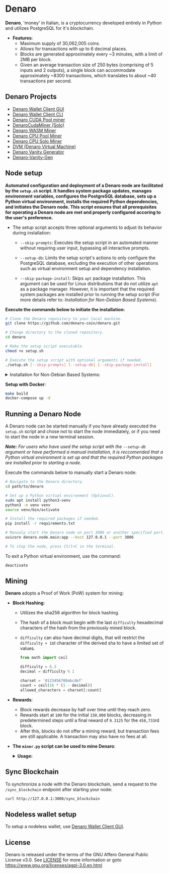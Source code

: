 # Denaro
**Denaro**, 'money' in Italian, is a cryptocurrency developed entirely in Python and utilizes PostgreSQL for it's blockchain.

* **Features**: 
  * Maximum supply of 30,062,005 coins.
  * Allows for transactions with up to 6 decimal places.
  * Blocks are generated approximately every ~3 minutes, with a limit of 2MB per block.
  * Given an average transaction size of 250 bytes (comprising of 5 inputs and 2 outputs), a single block can accommodate approximately ~8300 transactions, which translates to about ~40 transactions per second.

## Denaro Projects
* [Denaro Wallet Client GUI](https://github.com/The-Sycorax/DenaroWalletClient-GUI)
* [Denaro Wallet Client CLI](https://github.com/The-Sycorax/DenaroWalletClient)
* [Denaro CUDA Pool miner](https://github.com/1460293896/denaro-cuda-miner)
* [DenaroCudaMiner (Solo)](https://github.com/witer33/denarocudaminer)
* [Denaro WASM Miner](https://github.com/geiccobs/denaro-wasm-miner)
* [Denaro CPU Pool Miner](https://github.com/geiccobs/denaro-pool-miner)
* [Denaro CPU Solo Miner](https://github.com/geiccobs/denaro-solo-miner)
* [DVM (Denaro Virtual Machine)](https://github.com/denaro-coin/dvm)
* [Denaro Vanity Generator](https://github.com/The-Sycorax/Denaro-Vanity-Generator)
* [Denaro-Vanity-Gen](https://github.com/Avecci-Claussen/Denaro-Vanity-Gen)
  
## Node setup
**Automated configuration and deployment of a Denaro node are facilitated by the `setup.sh` script. It handles system package updates, manages environment variables, configures the PostgreSQL database, sets up a Python virtual environment, installs the required Python dependencies, and initiates the Denaro node. This script ensures that all prerequisites for operating a Denaro node are met and properly configured accoring to the user's preference.**
 
- The setup script accepts three optional arguments to adjust its behavior during installation:

  - `--skip-prompts`: Executes the setup script in an automated manner without requiring user input, bypassing all interactive prompts.
  
  - `--setup-db`: Limits the setup script's actions to only configure the PostgreSQL database, excluding the execution of other operations such as virtual environment setup and dependency installation.

  - `--skip-package-install`: Skips `apt` package installation. This argument can be used for Linux distributions that do not utilize `apt` as a package manager. However, it is important that the required system packages are installed prior to running the setup script (For more details refer to: *Installation for Non-Debian Based Systems*).

**Execute the commands below to initiate the installation:**

  ```bash
  # Clone the Denaro repository to your local machine.
  git clone https://github.com/denaro-coin/denaro.git
  
  # Change directory to the cloned repository.
  cd denaro
  
  # Make the setup script executable.
  chmod +x setup.sh
  
  # Execute the setup script with optional arguments if needed.
  ./setup.sh [--skip-prompts] [--setup-db] [--skip-package-install]
  ```

<details>
<summary>Installation for Non-Debian Based Systems:</summary>

<dl><dd>
<dl><dd>

 The setup script is designed for Linux distributions that utilize `apt` as their package manager (e.g. Debian/Ubuntu). If system package installation is unsuccessful, it most likely due to the absence of `apt` on your system. This is generally the case for Non-Debian Linux distributions. 
 
 Therefore, the required system packages must be installed manually. Below you will find a list of the required system packages.

<details>
<summary>Required Packages:</summary>
<dl><dd>

*Note: It is nessessary to ensure that the package names specified are adjusted to correspond with those recognized by your package manager.*

- `gcc`
- `libgmp-dev`
- `libpq-dev`
- `postgresql-15`
- `python3`
- `python3-venv`
- `sudo`
  
</dd></dl>
</details>

Once the required packages have been installed, the `--skip-package-install` argument can be used with the setup script to bypass operations which require 'apt', thus mitigating any unsucessful execution relating to package installation.

</dd></dl>
</dd></dl>
</details>

**Setup with Docker**:

  ```bash
  make build
  docker-compose up -d
  ```

## Running a Denaro Node

A Denaro node can be started manually if you have already executed the `setup.sh` script and chose not to start the node immediately, or if you need to start the node in a new terminal session. 

***Note:** For users who have used the setup script with the `--setup-db` argument or have performed a manual installation, it is reccomended that a Python virtual environment is set up and that the required Python packages are installed prior to starting a node.*

Execute the commands below to manually start a Denaro node:

```bash
# Navigate to the Denaro directory.
cd path/to/denaro

# Set up a Python virtual environment (Optional).
sudo apt install python3-venv
python3 -m venv venv
source venv/bin/activate

# Install the required packages if needed.
pip install -r requirements.txt

# Manualy start the Denaro node on port 3006 or another specified port.
uvicorn denaro.node.main:app --host 127.0.0.1 --port 3006

# To stop the node, press Ctrl+C in the terminal.
```

To exit a Python virtual environment, use the command:

```bash
deactivate
```

## Mining

**Denaro** adopts a Proof of Work (PoW) system for mining:

- **Block Hashing**:
  - Utilizes the sha256 algorithm for block hashing.
  - The hash of a block must begin with the last `difficulty` hexadecimal characters of the hash from the previously mined block.
  - `difficulty` can also have decimal digits, that will restrict the `difficulty + 1`st character of the derived sha to have a limited set of values.

    ```python
    from math import ceil

    difficulty = 6.3
    decimal = difficulty % 1

    charset = '0123456789abcdef'
    count = ceil(16 * (1 - decimal))
    allowed_characters = charset[:count]
    ```

- **Rewards**:
  - Block rewards decrease by half over time until they reach zero.
  - Rewards start at `100` for the initial `150,000` blocks, decreasing in predetermined steps until a final reward of `0.3125` for the `458,733`rd block.
  - After this, blocks do not offer a mining reward, but transaction fees are still applicable. A transaction may also have no fees at all.

- **The `miner.py` script can be used to mine Denaro**:
          
  <details>
  <summary><b>Usage:</b></summary>
  <dl><dd>
  
  - **Syntax**:
      ```bash
      miner.py [-h] [-a ADDRESS] [-n NODE] [-w WORKERS] 
      ```
  
  - **Arguments**:
        
      * `--address`, `-a` (Required): Your public Denaro wallet address where mining rewards will be sent.

      * `--workers`, `-w` (Optional): The number of parallel processes to run. It's recommended to set this to the number of CPU cores you want to use for mining. Defaults to 1.

      * `--node`, `-n` (Optional): The URL of the Denaro node API to connect to for mining data. Defaults to http://127.0.0.1:3006/. 

      * `--help`, `-h`: Shows the help message.

  <details>
  <summary><b>Examples:</b></summary>
  <dl><dd>
  
  - #### 1. Basic Mining (Single Core)
    To start mining to your address using a single CPU core and the default local node:
    
    ```bash
    python3 miner.py --address YOUR_WALLET_ADDRESS
    ```
  
  - #### 2. Mining with a Remote Node
  
    To mine using 4 cores while connected to a specific public node:
    
    ```bash
    python3 miner.py --address YOUR_WALLET_ADDRESS --node http://a-public-node.com:3006
    ```
  
  - #### 3. Mining with Multiple Cores
  
    To mine using 8 CPU cores for higher performance:
    
    ```bash
    python3 miner.py --address YOUR_WALLET_ADDRESS --workers 8
    ```
  
  *(Replace `YOUR_WALLET_ADDRESS` with your actual Denaro address)*
    
  </dd></dl>
  </dd></dl>
  </details>


## Sync Blockchain

To synchronize a node with the Denaro blockchain, send a request to the `/sync_blockchain` endpoint after starting your node:

```bash
curl http://127.0.0.1:3006/sync_blockchain
```

## Nodeless wallet setup
To setup a nodeless wallet, use [Denaro Wallet Client GUI](https://github.com/The-Sycorax/DenaroWalletClient-GUI).

## License
Denaro is released under the terms of the GNU Affero General Public License v3.0. See [LICENSE](LICENSE) for more information or goto https://www.gnu.org/licenses/agpl-3.0.en.html
